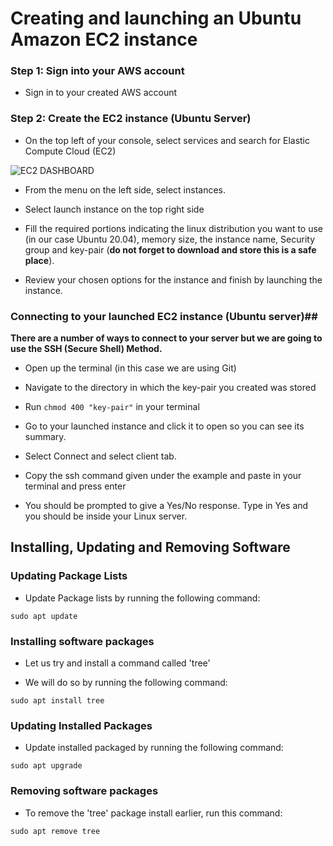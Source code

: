 # Creating and launching an Ubuntu Amazon EC2 instance

### Step 1: Sign into your AWS account

- Sign in to your created AWS account

### Step 2: Create the EC2 instance (Ubuntu Server)

- On the top left of your console, select services and search for Elastic Compute Cloud (EC2)

![EC2 DASHBOARD](/AWS_Account/Create_EC2_Instance/Images/EC2_DASHBOARD)

- From the menu on the left side, select instances.

- Select launch instance on the top right side

- Fill the required portions indicating the linux distribution you want to use (in our case Ubuntu 20.04), memory size, the instance name, Security group and key-pair (**do not forget to download and store this is a safe place**).

- Review your chosen options for the instance and finish by launching the instance.

### Connecting to your launched EC2 instance (Ubuntu server)##

**There are a number of ways to connect to your server but we are going to use the SSH (Secure Shell) Method.**

- Open up the terminal (in this case we are using Git)

- Navigate to the directory in which the key-pair you created was stored

- Run `chmod 400 "key-pair"` in your terminal

- Go to your launched instance and click it to open so you can see its summary.

- Select Connect and select client tab.

- Copy the ssh command given under the example and paste in your terminal and press enter

- You should be prompted to give a Yes/No response. Type in Yes and you should be inside your Linux server.

## Installing, Updating and Removing Software

### Updating Package Lists

- Update Package lists by running the following command:

```
sudo apt update
```

### Installing software packages

- Let us try and install a command called 'tree'

- We will do so by running the following command:

```
sudo apt install tree
```

### Updating Installed Packages

- Update installed packaged by running the following command:

```
sudo apt upgrade
```

### Removing software packages

- To remove the 'tree' package install earlier, run this command:

```
sudo apt remove tree
```

